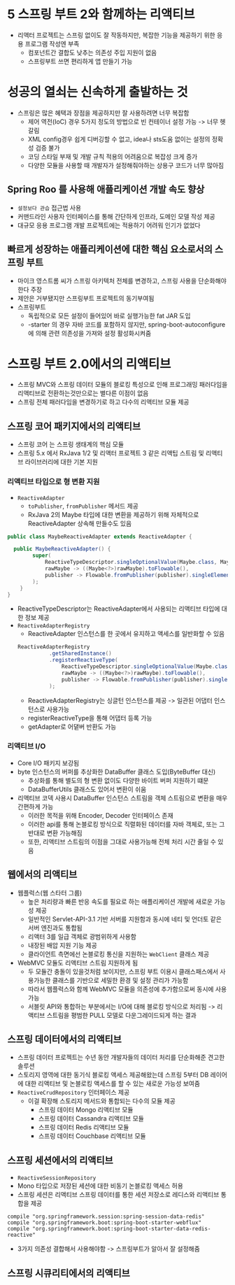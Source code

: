 # 5 스프링 부트 2와 함께하는 리액티브
- 리액터 프로젝트는 스프링 없이도 잘 작동하지만, 복잡한 기능을 제공하기 위한 응용 프로그램 작성엔 부족
  - 컴포넌트간 결합도 낮추는 의존성 주입 지원이 없음
  - 스프링부트 쓰면 편리하게 앱 만들기 가능

# 성공의 열쇠는 신속하게 출발하는 것
- 스프링은 많은 혜택과 장점을 제공하지만 잘 사용하려면 너무 복잡함
  - 제어 역전(IoC) 경우 5가지 정도의 방법으로 빈 컨테이너 설정 가능 -> 너무 헷갈림
  - XML config경우 쉽게 디버깅할 수 없고, idea나 sts도움 없이는 설정의 정확성 검증 불가
  - 코딩 스타일 부재 및 개발 규칙 적용의 어려움으로 복잡성 크게 증가
  - 다양한 모듈을 사용할 때 개발자가 설정해줘야하는 상용구 코드가 너무 많아짐

## Spring Roo 를 사용해 애플리케이션 개발 속도 향상
- `설정보다 관습` 접근법 사용
- 커맨드라인 사용자 인터페이스를 통해 간단하게 인프라, 도메인 모델 작성 제공
- 대규모 응용 프로그램 개발 프로젝트에는 적용하기 어려워 인기가 없었다

## 빠르게 성장하는 애플리케이션에 대한 핵심 요소로서의 스프링 부트
- 마이크 영스트롬 씨가 스프링 아키텍처 전체를 변경하고, 스프링 사용을 단순화해야 한다 주장
- 제안은 거부됐지만 스프링부트 프로젝트의 동기부여됨
- 스프링부트
  - 독립적으로 모든 설정이 들어있어 바로 실행가능한 fat JAR 도입
  - -starter 의 경우 자바 코드를 포함하지 않지만, spring-boot-autoconfigure에 의해 관련 의존성을 가져와 설정 활성화시켜줌

# 스프링 부트 2.0에서의 리액티브
- 스프링 MVC와 스프링 데이터 모듈의 블로킹 특성으로 인해 프로그래밍 패러다임을 리액티브로 전환하는것만으로는 별다른 이점이 없음
- 스프링 전체 패러다임을 변경하기로 하고 다수의 리액티브 모듈 제공

## 스프링 코어 패키지에서의 리액티브
- 스프링 코어 는 스프링 생태계의 핵심 모듈
- 스프링 5.x 에서 RxJava 1/2 및 리액터 프로젝트 3 같은 리액팁 스트림 및 리액티브 라이브러리에 대한 기본 지원

### 리액티브 타입으로 형 변환 지원
- `ReactiveAdapter`
  - `toPublisher`, `fromPublisher` 메서드 제공
  - RxJava 2의 Maybe 타입에 대한 변환을 제공하기 위해 자체적으로 ReactiveAdapter 상속해 만들수도 있음
```java
public class MaybeReactiveAdapter extends ReactiveAdapter {

  public MaybeReactiveAdapter() {
        super(
            ReactiveTypeDescriptor.singleOptionalValue(Maybe.class, Maybe::empty),
            rawMaybe -> ((Maybe<?>)rawMaybe).toFlowable(),
            publisher -> Flowable.fromPublisher(publisher).singleElement()
        );
    }
}
```
  - ReactiveTypeDescriptor는 ReactiveAdapter에서 사용되는 리액티브 타입에 대한 정보 제공
- `ReactiveAdapterRegistry` 
  - ReactiveAdapter 인스턴스를 한 곳에서 유지하고 액세스를 일반화할 수 있음
  ```java
  ReactiveAdapterRegistry
            .getSharedInstance()
            .registerReactiveType(
                ReactiveTypeDescriptor.singleOptionalValue(Maybe.class, Maybe::empty),
                rawMaybe -> ((Maybe<?>)rawMaybe).toFlowable(),
                publisher -> Flowable.fromPublisher(publisher).singleElement()
            );
  ```
  -  ReactiveAdapterRegistry는 싱글턴 인스턴스를 제공 -> 일관된 어댑터 인스턴스로 사용가능
  -  registerReactiveType을 통해 어댑터 등록 가능 
  -  getAdapter로 어댙버 반환도 가능

### 리액티브 I/O
- Core I/O 패키지 보강됨
- byte 인스턴스의 버퍼를 추상화한 DataBuffer 클래스 도입(ByteBuffer 대신)
  - 추상화를 통해 별도의 형 변환 없이도 다양한 바이트 버퍼 지원하기 떄문
  - DataBufferUtils 클래스도 있어서 변환이 쉬움
- 리액티브 코덱 사용시 DataBuffer 인스턴스 스트림을 객체 스트림으로 변환을 매우 간편하게 가능  
  - 이러한 목적을 위해 Encoder, Decoder 인터페이스 존재
  - 이러한 api를 통해 논블로킹 방식으로 직렬화된 데이터를 자바 객체로, 또는 그 반대로 변환 가능해짐
  - 또한, 리액티브 스트림의 이점을 그대로 사용가능해 전체 처리 시간 줄일 수 있음

## 웹에서의 리액티브
- 웹플럭스(웹 스타터 그룹)
  - 높은 처리량과 빠른 반응 속도를 필요로 하는 애플리케이션 개발에 새로운 가능성 제공
  - 일반적인 Servlet-API-3.1 기반 서버를 지원함과 동시에 네티 및 언더토 같은 서버 엔진과도 통합됨
  - 리액터 3를 일급 객체로 광범위하게 사용함
  - 내장된 배압 지원 기능 제공
  - 클라이언트 측면에선 논블로킹 통신을 지원하는 `WebClient` 클래스 제공
- WebMVC 모듈도 리액티브 스트림 지원하게 됨
  - 두 모듈간 충돌이 있을것처럼 보이지만, 스프링 부트 이용시 클래스패스에서 사용가능한 클래스를 기반으로 세밀한 환경 및 설정 관리가 가능함
  - 따라서 웹플럭스와 함께 WebMVC 모듈을 의존성에 추가함으로써 동시에 사용 가능
  - 서블릿 API와 통합하는 부분에서는 I/O에 대해 블로킹 방식으로 처리됨 -> 리액티브 스트림을 평범한 PULL 모델로 다운그레이드되게 하는 결과

## 스프링 데이터에서의 리액티브
- 스프링 데이터 프로젝트는 수년 동안 개발자들의 데이터 처리를 단순화해준 견고한 솔루션
- 스토리지 영역에 대한 동기식 블로킹 액세스 제공해왔는데 스프링 5부터 DB 레이어에 대한 리액티브 및 논블로킹 액세스를 할 수 있는 새로운 가능성 보여줌
- `ReactiveCrudRepository` 인터페이스 제공
  - 이걸 확장해 스토리지 메서드와 통합되는 다수의 모듈 제공
    - 스프링 데이터 Mongo 리액티브 모듈
    - 스프링 데이터 Cassandra 리액티브 모듈
    - 스프링 데이터 Redis 리액티브 모듈
    - 스프링 데이터 Couchbase 리액티브 모듈  
 
 ## 스프링 세션에서의 리액티브
 - `ReactiveSessionRepository`
  - Mono 타입으로 저장된 세션에 대한 비동기 논블로킹 액세스 허용 
 - 스프링 세션은 리액티브 스프링 데이터를 통한 세션 저장소로 레디스와 리액티브 통합을 제공
 ```
 compile "org.springframework.session:spring-session-data-redis"
 compile "org.springframework.boot:spring-boot-starter-webflux"
 compile "org.springframework.boot:spring-boot-starter-data-redis-reactive"
 ```
 - 3가지 의존성 결합해서 사용해야함 -> 스프링부트가 알아서 잘 설정해줌
 
 ## 스프링 시큐리티에서의 리액티브
